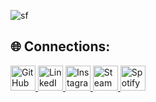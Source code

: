 ![sf](https://github.com/user-attachments/assets/f2ad5df5-19a9-48f5-89e5-fa7f4c965615)
## 🌐 Connections:
<p align="left">
  <a href="https://github.com/JustFady" target="_blank">
    <img src="https://skillicons.dev/icons?i=github" width="40" alt="GitHub"/>
  </a>
  <a href="https://www.linkedin.com/in/justfadyy/" target="_blank">
    <img src="https://skillicons.dev/icons?i=linkedin" width="40" alt="LinkedIn"/>
  </a>
  <a href="https://instagram.com/justfadyy_" target="_blank">
    <img src="https://cdn.jsdelivr.net/gh/devicons/devicon/icons/instagram/instagram-original.svg" width="40" alt="Instagram"/>
  </a>
  <a href="https://steamcommunity.com/id/Durantulaa/" target="_blank">
    <img src="https://cdn.jsdelivr.net/gh/devicons/devicon/icons/steam/steam-original.svg" width="40" alt="Steam"/>
  </a>
  <a href="https://open.spotify.com/user/thefady4" target="_blank">
    <img src="https://cdn.jsdelivr.net/gh/devicons/devicon/icons/spotify/spotify-original.svg" width="40" alt="Spotify"/>
  </a>
</p>

